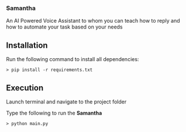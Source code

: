 ### Samantha

An AI Powered Voice Assistant to whom you can teach how to reply and how to automate your task based on your needs

## Installation

 Run the following command to install all dependencies:
 ```
 > pip install -r requirements.txt
 ```

 ## Execution

 Launch terminal and navigate to the project folder

 Type the following to run the **Samantha**

 ```
 > python main.py
 ```
